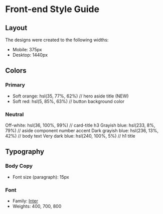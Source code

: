 # Front-end Style Guide

## Layout

The designs were created to the following widths:

- Mobile: 375px
- Desktop: 1440px

## Colors

### Primary

- Soft orange: hsl(35, 77%, 62%) // hero aside title (NEW)
- Soft red: hsl(5, 85%, 63%) // button background color

### Neutral

Off-white: hsl(36, 100%, 99%) // card-title h3
Grayish blue: hsl(233, 8%, 79%) // aside component number accent
Dark grayish blue: hsl(236, 13%, 42%) // body text
Very dark blue: hsl(240, 100%, 5%) // h1 title

## Typography

### Body Copy

- Font size (paragraph): 15px

### Font

- Family: [Inter](https://fonts.google.com/specimen/Inter)
- Weights: 400, 700, 800
